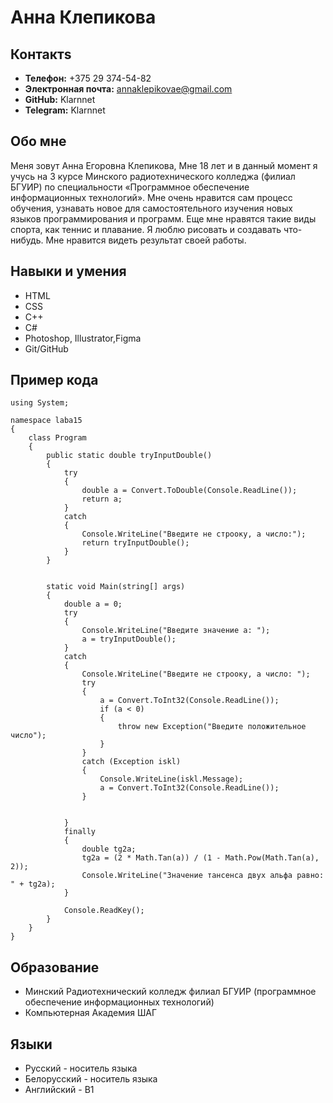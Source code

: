 # Анна Клепикова
## Контактs
* **Телефон:** +375 29 374-54-82
* **Электронная почта:** annaklepikovae@gmail.com
* **GitHub:** Klarnnet
* **Telegram:** Klarnnet
## Обо мне

Меня зовут Анна Егоровна Клепикова,
 Мне 18 лет и в данный момент я учусь
на 3 курсе Минского радиотехнического колледжа
(филиал БГУИР) по специальности «Программное обеспечение информационных технологий».
 Мне очень нравится сам процесс обучения, узнавать
 новое для самостоятельного изучения новых языков программирования и программ.
 Еще мне нравятся такие виды спорта, как теннис и плавание. Я люблю рисовать
и создавать что-нибудь.
Мне нравится видеть результат своей работы.

## Навыки и умения
* HTML
* CSS
* C++
* C#
* Photoshop, Illustrator,Figma
* Git/GitHub
## Пример кода
```
using System;

namespace laba15
{
    class Program
    {
        public static double tryInputDouble()
        {
            try
            {
                double a = Convert.ToDouble(Console.ReadLine());
                return a;
            }
            catch
            {
                Console.WriteLine("Введите не строоку, а число:");
                return tryInputDouble();
            }
        }


        static void Main(string[] args)
        {
            double a = 0;
            try
            {
                Console.WriteLine("Введите значение a: ");
                a = tryInputDouble();
            }
            catch
            {
                Console.WriteLine("Введите не строоку, а число: ");
                try
                {
                    a = Convert.ToInt32(Console.ReadLine());
                    if (a < 0)
                    {
                        throw new Exception("Введите положительное число");
                    }
                }
                catch (Exception iskl)
                {
                    Console.WriteLine(iskl.Message);
                    a = Convert.ToInt32(Console.ReadLine());
                }
               

            }
            finally
            {
                double tg2a;
                tg2a = (2 * Math.Tan(a)) / (1 - Math.Pow(Math.Tan(a), 2));
                Console.WriteLine("Значение тансенса двух альфа равно: " + tg2a);
            }

            Console.ReadKey();
        }
    }
}

```

## Образование
* Минский Радиотехнический колледж филиал БГУИР (программное обеспечение информационных технологий)
*  Компьютерная Академия ШАГ
## Языки
* Русский - носитель языка
* Белорусский - носитель языка
* Английский - B1
